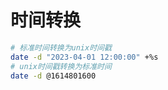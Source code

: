 # 时间转换
```bash
# 标准时间转换为unix时间戳
date -d "2023-04-01 12:00:00" +%s
# unix时间戳转换为标准时间
date -d @1614801600
```

